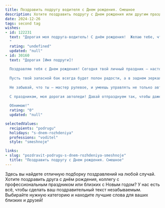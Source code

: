 ```yaml
---
title: Поздравить подругу водителя c Днем рождения. Смешное
description: Хотите поздравить подругу c Днем рождения или другим праздником? Наш ИИ создаст незабываемое поздравление, а вы обязательно выделитесь среди других.  
date: 2024-12-26
tags: second tag
wishes:
- id: 122231
  text: "Дорогая моя подруга-водитель! С днём рождения!  Желаю тебе, чтобы твоя жизнь была такой же  гладкой, как идеально вычищенная машина,  а повороты судьбы — такими же крутыми и резкими, как твои обгоны (только без аварий, конечно!). Пусть бензин в твоём баке жизни никогда не заканчивается, а попутчики всегда будут весёлыми и  не слишком требовательными к скорости!  С праздником!
  "
  rating: "undefined"
  updated: "null"
- id: 30160
  text: "Дорогая [Имя подруги]!
  
  Поздравляю тебя с Днем рождения! Сегодня твой личный праздник – настоящий автопраздник, где все дороги ведут к веселью! Желаю, чтобы твоя жизнь была как идеальная трасса: без пробок, ям и неприятных сюрпризов.
  
  Пусть твой запасной бак всегда будет полон радости, а в заднем зеркале не фигурируют разочарования. Пусть каждый маршрут ведет к счастью и удаче, а светофоры всегда горят зеленым!
  
  Не забывай, что ты – мастер рулевое, и умеешь управлять не только автомобилем, но и своей жизнью. Так что смело двигайся вперед, и пусть у тебя не будет пробок на пути к мечтам!
  
  С праздником, моя дорогая автоледи! Давай отпразднуем так, чтобы даже GPS потерялся от радости! 🚗✨
  
  Обнимаю!"
  rating: "0"
  updated: "null"

selectedValues:
  recipients: "podrugu"
  holidays: "s-dnem-rozhdeniya"
  professions: "voditel"
  style: "smeshnoje"

links:
- slug: "pozdravit-podrugu-s-dnem-rozhdeniya-smeshnoje"
  title: "Поздравить подругу c Днем рождения. Смешное"
---
```


Здесь вы найдете отличную подборку поздравлений на любой случай. 
Хотите поздравить друга с днём рождения, коллегу с профессиональным праздником или близких с Новым годом? У нас есть всё, чтобы сделать ваш поздравительный текст незабываемым. Выбирайте нужную категорию и находите лучшие слова для ваших близких и друзей!
